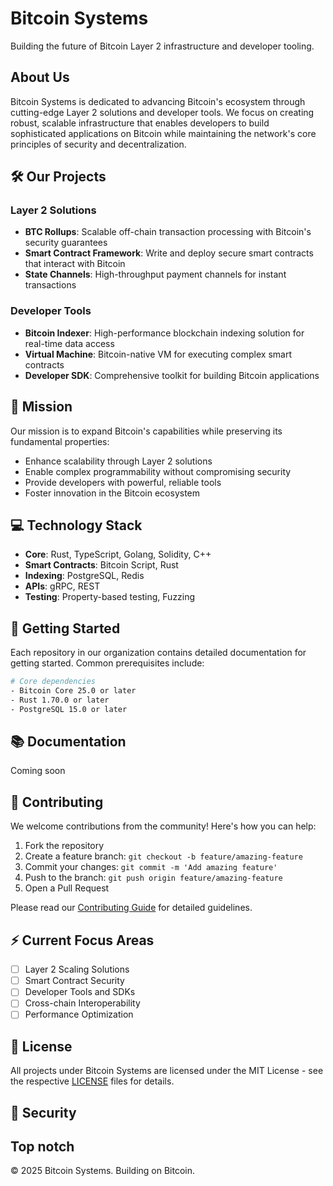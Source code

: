 # Bitcoin Systems

Building the future of Bitcoin Layer 2 infrastructure and developer tooling.

## About Us

Bitcoin Systems is dedicated to advancing Bitcoin's ecosystem through cutting-edge Layer 2 solutions and developer tools. We focus on creating robust, scalable infrastructure that enables developers to build sophisticated applications on Bitcoin while maintaining the network's core principles of security and decentralization.

## 🛠 Our Projects

### Layer 2 Solutions
- **BTC Rollups**: Scalable off-chain transaction processing with Bitcoin's security guarantees
- **Smart Contract Framework**: Write and deploy secure smart contracts that interact with Bitcoin
- **State Channels**: High-throughput payment channels for instant transactions

### Developer Tools
- **Bitcoin Indexer**: High-performance blockchain indexing solution for real-time data access
- **Virtual Machine**: Bitcoin-native VM for executing complex smart contracts
- **Developer SDK**: Comprehensive toolkit for building Bitcoin applications

## 🎯 Mission

Our mission is to expand Bitcoin's capabilities while preserving its fundamental properties:
- Enhance scalability through Layer 2 solutions
- Enable complex programmability without compromising security
- Provide developers with powerful, reliable tools
- Foster innovation in the Bitcoin ecosystem

## 💻 Technology Stack

- **Core**: Rust, TypeScript, Golang, Solidity, C++
- **Smart Contracts**: Bitcoin Script, Rust
- **Indexing**: PostgreSQL, Redis
- **APIs**: gRPC, REST
- **Testing**: Property-based testing, Fuzzing

## 🚀 Getting Started

Each repository in our organization contains detailed documentation for getting started. Common prerequisites include:

```bash
# Core dependencies
- Bitcoin Core 25.0 or later
- Rust 1.70.0 or later
- PostgreSQL 15.0 or later
```

## 📚 Documentation

Coming soon

## 🤝 Contributing

We welcome contributions from the community! Here's how you can help:

1. Fork the repository
2. Create a feature branch: `git checkout -b feature/amazing-feature`
3. Commit your changes: `git commit -m 'Add amazing feature'`
4. Push to the branch: `git push origin feature/amazing-feature`
5. Open a Pull Request

Please read our [Contributing Guide](./CONTRIBUTING.md) for detailed guidelines.

## ⚡️ Current Focus Areas

- [ ] Layer 2 Scaling Solutions
- [ ] Smart Contract Security
- [ ] Developer Tools and SDKs
- [ ] Cross-chain Interoperability
- [ ] Performance Optimization

## 📄 License

All projects under Bitcoin Systems are licensed under the MIT License - see the respective [LICENSE](./LICENSE) files for details.

## 🔐 Security
Top notch
---

© 2025 Bitcoin Systems. Building on Bitcoin.
